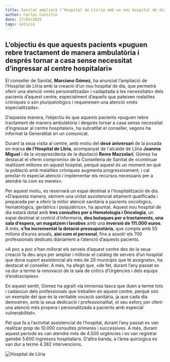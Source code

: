 ```yaml
---
title: Sanitat ampliarà l’Hospital de Llíria amb un nou hospital de dia
author: Carlos Castillo
date: 17/03/2025
tags: noticia
---
```


## L’objectiu és que aquests pacients «puguen rebre tractament de manera ambulatòria i després tornar a casa sense necessitat d’ingressar al centre hospitalari»

El conseller de Sanitat, **Marciano Gómez**, ha anunciat l’ampliació de l’Hospital de Llíria amb la creació d’un nou hospital de dia, que permetrà oferir una atenció «més personalitzada» i «adaptada a les necessitats» dels pacients d’aquest centre, especialment d’aquells que pateixen malalties cròniques o són pluripatològics i requereixen una atenció «més especialitzada».

D’aquesta manera, l’objectiu és que aquests pacients «puguen rebre tractament de manera ambulatòria i després tornar a casa sense necessitat d’ingressar al centre hospitalari», ha subratllat el conseller, segons ha informat la Generalitat en un comunicat.

Durant la seua visita al centre, amb motiu del **desé aniversari** de la posada en marxa **de l’Hospital de Llíria**, acompanyat de l'alcalde de Llíria **Joanma Miguel** i de la vicepresidenta de la diputació **Reme Mazzolari**, Gómez ha destacat el «ferm compromís» de la Conselleria de Sanitat de «continuar realitzant millores en aquest hospital, perquè aquest és un moment en què la població amb malalties cròniques augmenta progressivament, i cal prestar-hi especial atenció i implementar els recursos necessaris per a atendre-la com es mereix».

Per aquest motiu, es reservarà un espai destinat a l’hospitalització de dia. «D’aquesta manera, obrirem una unitat assistencial altament qualificada i preparada per a oferir la millor atenció sanitària a pacients oncològics, hematològics, geriàtrics i psiquiàtrics», ha apuntat. Aquest nou hospital de dia estarà dotat amb **tres consultes per a Hematologia i Oncologia**, un espai destinat al control d’infermeria, **deu butaques per a tractaments, una sala d’espera, un magatzem i lavabos** amb una **inversió de 111.000 euros**. A més, **s’ha incrementat la dotació pressupostària**, que compta amb 55 milions d’euros anuals, **així com el personal**, fins a assolir els 700 professionals dedicats diàriament a l’atenció d’aquests pacients.

«A poc a poc s’han millorat els serveis d’aquest centre des de la seua creació fa deu anys per ampliar i millorar el catàleg de serveis d’un hospital que dona suport assistencial als més de 20 municipis que té assignats», ha destacat el conseller. A més, ha afegit que, «de fet, durant l’any passat es va dur a terme la renovació de la sala de crítics d’Urgències i dels equips d’endoscòpies».

En aquest sentit, Gómez ha agraït «la immensa tasca que duen a terme tots i cadascun dels professionals que treballen en aquest centre, perquè són un exemple del que és la veritable vocació sanitària, ja que cada dia demostren, amb la seua dedicació i professionalitat, el seu esforç per oferir una atenció més propera i personalitzada a pacients amb especial vulnerabilitat».

Pel que fa a l’activitat assistencial de l’hospital, durant l’any passat es van realitzar prop de 10.000 consultes primeres i successives. A més, durant aquest període es van atendre més de 4.500 urgències i es van registrar gairebé 5.600 ingressos hospitalaris. D’altra banda, a l’àrea quirúrgica es van dur a terme 4.382 intervencions.

![Hospital de Llíria](/assets/continguts/recursos/20250317-hospital.jpg "Hospital de Llíria")
